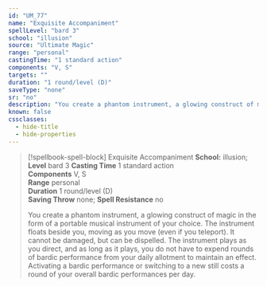 ```yaml
---
id: "UM_77"
name: "Exquisite Accompaniment"
spellLevel: "bard 3"
school: "illusion"
source: "Ultimate Magic"
range: "personal"
castingTime: "1 standard action"
components: "V, S"
targets: ""
duration: "1 round/level (D)"
saveType: "none"
sr: "no"
description: "You create a phantom instrument, a glowing construct of magic in the form of a portable musical instrument of your choice. The instrument floats beside you, moving as you move (even if you teleport). It cannot be damaged, but can be dispelled. The instrument plays as you direct, and as long as it plays, you do not have to expend rounds of bardic performance from your daily allotment to maintain an effect.  Activating a bardic performance or switching to a new still costs a round of your overall bardic performances per day."
known: false
cssclasses:
  - hide-title
  - hide-properties
---
```


> [!spellbook-spell-block] Exquisite Accompaniment
> **School:** illusion; **Level** bard 3
> **Casting Time** 1 standard action  
> **Components** V, S  
> **Range** personal  
> **Duration** 1 round/level (D)  
> **Saving Throw** none; **Spell Resistance** no
> 
> You create a phantom instrument, a glowing construct of magic in the form of a portable musical instrument of your choice. The instrument floats beside you, moving as you move (even if you teleport). It cannot be damaged, but can be dispelled. The instrument plays as you direct, and as long as it plays, you do not have to expend rounds of bardic performance from your daily allotment to maintain an effect.  Activating a bardic performance or switching to a new still costs a round of your overall bardic performances per day.